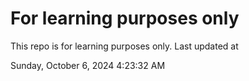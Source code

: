 # For learning purposes only
This repo is for learning purposes only.
Last updated at

Sunday, October 6, 2024 4:23:32 AM

